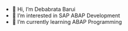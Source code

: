 - 👋 Hi, I’m Debabrata Barui
- 👀 I’m interested in SAP ABAP Development
- 🌱 I’m currently learning ABAP Programming
️ 
<!---
Debabrata-Barui/Debabrata-Barui is a ✨ special ✨ repository because its `README.md` (this file) appears on your GitHub profile.
You can click the Preview link to take a look at your changes.
--->
